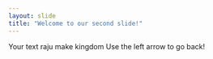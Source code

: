 ```yaml
---
layout: slide
title: "Welcome to our second slide!"
---
```

Your text raju make kingdom
Use the left arrow to go back!
